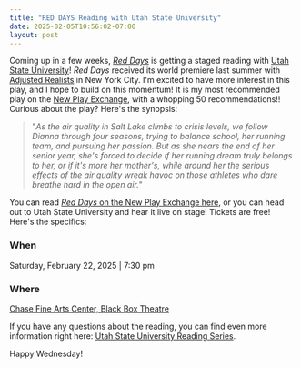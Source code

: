 ```yaml
---
title: "RED DAYS Reading with Utah State University"
date: 2025-02-05T10:56:02-07:00
layout: post
---
```


Coming up in a few weeks, [*Red Days*](https://newplayexchange.org/script/2010250/red-days) is getting a staged reading with [Utah State University](https://www.usu.edu/calendar/?id=92522)! *Red Days* received its world premiere last summer with  [Adjusted Realists](https://www.adjustedrealists.com/red-days.html) in New York City. I'm excited to have more interest in this play, and I hope to build on this momentum! It is my most recommended play on the [New Play Exchange](https://newplayexchange.org/users/275/rachel-bublitz), with a whopping 50 recommendations!! Curious about the play? Here's the synopsis:

>"*As the air quality in Salt Lake climbs to crisis levels, we follow Dianna through four seasons, trying to balance school, her running team, and pursuing her passion. But as she nears the end of her senior year, she's forced to decide if her running dream truly belongs to her, or if it's more her mother's, while around her the serious effects of the air quality wreak havoc on those athletes who dare breathe hard in the open air.*"

You can read [*Red Days* on the New Play Exchange here](https://newplayexchange.org/script/2010250/red-days), or you can head out to Utah State University and hear it live on stage! Tickets are free! Here's the specifics:

### When  
 Saturday, February 22, 2025 | 7:30 pm  
### Where  
 [Chase Fine Arts Center, Black Box Theatre](https://www.usu.edu/map/index.cfm?id=693)

 If you have any questions about the reading, you can find even more information right here: [Utah State University Reading Series](https://www.usu.edu/calendar/?id=92522).

 Happy Wednesday!
